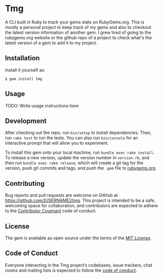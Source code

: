 # Tmg

A CLI built in Ruby to track your gems stats on RubyGems.org. This is mostly a personal project to keep track of my gems and also to checkout the latest version information of another gem. I grew tired of going to the rubygems.org website or the github repo of a project to check what's the latest version of a gem to add it to my project.

## Installation

Install it yourself as:

    $ gem install tmg

## Usage

TODO: Write usage instructions here

## Development

After checking out the repo, run `bin/setup` to install dependencies. Then, run `rake test` to run the tests. You can also run `bin/console` for an interactive prompt that will allow you to experiment.

To install this gem onto your local machine, run `bundle exec rake install`. To release a new version, update the version number in `version.rb`, and then run `bundle exec rake release`, which will create a git tag for the version, push git commits and tags, and push the `.gem` file to [rubygems.org](https://rubygems.org).

## Contributing

Bug reports and pull requests are welcome on GitHub at https://github.com/[USERNAME]/tmg. This project is intended to be a safe, welcoming space for collaboration, and contributors are expected to adhere to the [Contributor Covenant](http://contributor-covenant.org) code of conduct.

## License

The gem is available as open source under the terms of the [MIT License](https://opensource.org/licenses/MIT).

## Code of Conduct

Everyone interacting in the Tmg project’s codebases, issue trackers, chat rooms and mailing lists is expected to follow the [code of conduct](https://github.com/[USERNAME]/tmg/blob/master/CODE_OF_CONDUCT.md).
